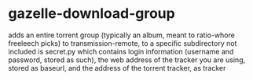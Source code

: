 # gazelle-download-group
adds an entire torrent group (typically an album, meant to ratio-whore freeleech picks) to transmission-remote, to a specific subdirectory
not included is secret.py which contains login information (username and password, stored as such), the web address of the tracker you are using, stored as baseurl, and the address of the torrent tracker, as tracker
